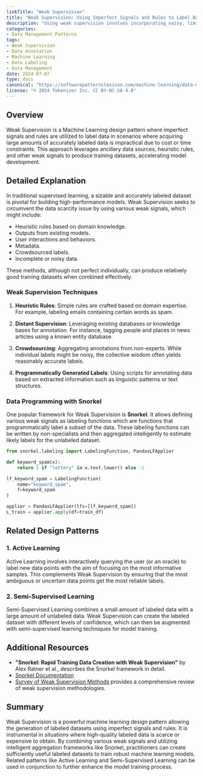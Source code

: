 ```yaml
---
linkTitle: "Weak Supervision"
title: "Weak Supervision: Using Imperfect Signals and Rules to Label Data"
description: "Using weak supervision involves incorporating noisy, limited, or imperfect signals to create training labels for machine learning models, especially when manually labeled data is scarce or expensive."
categories:
- Data Management Patterns
tags:
- Weak Supervision
- Data Annotation
- Machine Learning
- Data Labeling
- Data Management
date: 2024-07-07
type: docs
canonical: "https://softwarepatternslexicon.com/machine-learning/data-management-patterns/data-annotation/weak-supervision"
license: "© 2024 Tokenizer Inc. CC BY-NC-SA 4.0"
---
```


## Overview
Weak Supervision is a Machine Learning design pattern where imperfect signals and rules are utilized to label data in scenarios where acquiring large amounts of accurately labeled data is impractical due to cost or time constraints. This approach leverages ancillary data sources, heuristic rules, and other weak signals to produce training datasets, accelerating model development.

## Detailed Explanation
In traditional supervised learning, a sizable and accurately labeled dataset is pivotal for building high-performance models. Weak Supervision seeks to circumvent the data scarcity issue by using various weak signals, which might include:

- Heuristic rules based on domain knowledge.
- Outputs from existing models.
- User interactions and behaviors.
- Metadata.
- Crowdsourced labels.
- Incomplete or noisy data.

These methods, although not perfect individually, can produce relatively good training datasets when combined effectively.

### Weak Supervision Techniques

1. **Heuristic Rules**: Simple rules are crafted based on domain expertise. For example, labeling emails containing certain words as spam.
   
2. **Distant Supervision**: Leveraging existing databases or knowledge bases for annotation. For instance, tagging people and places in news articles using a known entity database.

3. **Crowdsourcing**: Aggregating annotations from non-experts. While individual labels might be noisy, the collective wisdom often yields reasonably accurate labels.

4. **Programmatically Generated Labels**: Using scripts for annotating data based on extracted information such as linguistic patterns or text structures.

### Data Programming with Snorkel
One popular framework for Weak Supervision is **Snorkel**. It allows defining various weak signals as labeling functions which are functions that programmatically label a subset of the data. These labeling functions can be written by non-specialists and then aggregated intelligently to estimate likely labels for the unlabeled dataset.

```python
from snorkel.labeling import LabelingFunction, PandasLFApplier

def keyword_spam(x):
    return 1 if "lottery" in x.text.lower() else -1

lf_keyword_spam = LabelingFunction(
    name="keyword_spam",
    f=keyword_spam
)

applier = PandasLFApplier(lfs=[lf_keyword_spam])
L_train = applier.apply(df=train_df)
```

## Related Design Patterns

### 1. **Active Learning**
Active Learning involves interactively querying the user (or an oracle) to label new data points with the aim of focusing on the most informative samples. This complements Weak Supervision by ensuring that the most ambiguous or uncertain data points get the most reliable labels.

### 2. **Semi-Supervised Learning**
Semi-Supervised Learning combines a small amount of labeled data with a large amount of unlabeled data. Weak Supervision can create the labeled dataset with different levels of confidence, which can then be augmented with semi-supervised learning techniques for model training.

## Additional Resources
- **"Snorkel: Rapid Training Data Creation with Weak Supervision"** by Alex Ratner et al., describes the Snorkel framework in detail.
- [Snorkel Documentation](https://www.snorkel.org/)
- [Survey of Weak Supervision Methods](https://arxiv.org/abs/2107.03464) provides a comprehensive review of weak supervision methodologies.

## Summary
Weak Supervision is a powerful machine learning design pattern allowing the generation of labeled datasets using imperfect signals and rules. It is instrumental in situations where high-quality labeled data is scarce or expensive to obtain. By combining various weak signals and utilizing intelligent aggregation frameworks like Snorkel, practitioners can create sufficiently useful labeled datasets to train robust machine learning models. Related patterns like Active Learning and Semi-Supervised Learning can be used in conjunction to further enhance the model training process.
